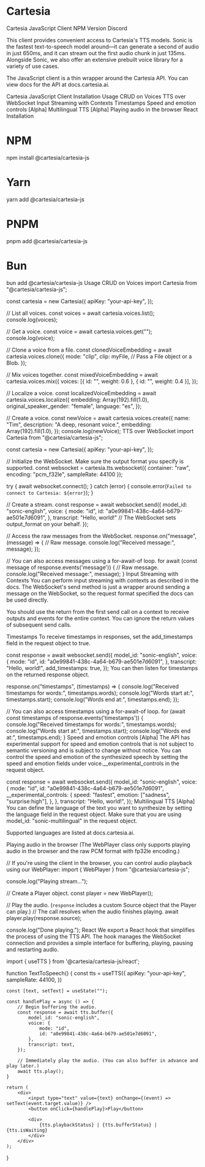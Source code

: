 # Cartesia

Cartesia JavaScript Client
NPM Version Discord

This client provides convenient access to Cartesia's TTS models. Sonic is the fastest text-to-speech model around—it can generate a second of audio in just 650ms, and it can stream out the first audio chunk in just 135ms. Alongside Sonic, we also offer an extensive prebuilt voice library for a variety of use cases.

The JavaScript client is a thin wrapper around the Cartesia API. You can view docs for the API at docs.cartesia.ai.

Cartesia JavaScript Client
Installation
Usage
CRUD on Voices
TTS over WebSocket
Input Streaming with Contexts
Timestamps
Speed and emotion controls [Alpha]
Multilingual TTS [Alpha]
Playing audio in the browser
React
Installation
# NPM
npm install @cartesia/cartesia-js
# Yarn
yarn add @cartesia/cartesia-js
# PNPM
pnpm add @cartesia/cartesia-js
# Bun
bun add @cartesia/cartesia-js
Usage
CRUD on Voices
import Cartesia from "@cartesia/cartesia-js";

const cartesia = new Cartesia({
apiKey: "your-api-key",
});

// List all voices.
const voices = await cartesia.voices.list();
console.log(voices);

// Get a voice.
const voice = await cartesia.voices.get("<voice-id>");
console.log(voice);

// Clone a voice from a file.
const clonedVoiceEmbedding = await cartesia.voices.clone({
mode: "clip",
clip: myFile, // Pass a File object or a Blob.
});

// Mix voices together.
const mixedVoiceEmbedding = await cartesia.voices.mix({
voices: [{ id: "<voice-id-1>", weight: 0.6 }, { id: "<voice-id-2>", weight: 0.4 }],
});

// Localize a voice.
const localizedVoiceEmbedding = await cartesia.voices.localize({
embedding: Array(192).fill(1.0),
original_speaker_gender: "female",
language: "es",
});

// Create a voice.
const newVoice = await cartesia.voices.create({
name: "Tim",
description: "A deep, resonant voice.",
embedding: Array(192).fill(1.0),
});
console.log(newVoice);
TTS over WebSocket
import Cartesia from "@cartesia/cartesia-js";

const cartesia = new Cartesia({
apiKey: "your-api-key",
});

// Initialize the WebSocket. Make sure the output format you specify is supported.
const websocket = cartesia.tts.websocket({
container: "raw",
encoding: "pcm_f32le",
sampleRate: 44100
});

try {
await websocket.connect();
} catch (error) {
console.error(`Failed to connect to Cartesia: ${error}`);
}

// Create a stream.
const response = await websocket.send({
model_id: "sonic-english",
voice: {
mode: "id",
id: "a0e99841-438c-4a64-b679-ae501e7d6091",
},
transcript: "Hello, world!"
// The WebSocket sets output_format on your behalf.
});

// Access the raw messages from the WebSocket.
response.on("message", (message) => {
// Raw message.
console.log("Received message:", message);
});

// You can also access messages using a for-await-of loop.
for await (const message of response.events('message')) {
// Raw message.
console.log("Received message:", message);
}
Input Streaming with Contexts
You can perform input streaming with contexts as described in the docs. The WebSocket's send method is just a wrapper around sending a message on the WebSocket, so the request format specified the docs can be used directly.

You should use the return from the first send call on a context to receive outputs and events for the entire context. You can ignore the return values of subsequent send calls.

Timestamps
To receive timestamps in responses, set the add_timestamps field in the request object to true.

const response = await websocket.send({
model_id: "sonic-english",
voice: {
mode: "id",
id: "a0e99841-438c-4a64-b679-ae501e7d6091",
},
transcript: "Hello, world!",
add_timestamps: true,
});
You can then listen for timestamps on the returned response object.

response.on("timestamps", (timestamps) => {
console.log("Received timestamps for words:", timestamps.words);
console.log("Words start at:", timestamps.start);
console.log("Words end at:", timestamps.end);
});

// You can also access timestamps using a for-await-of loop.
for (await const timestamps of response.events('timestamps')) {
console.log("Received timestamps for words:", timestamps.words);
console.log("Words start at:", timestamps.start);
console.log("Words end at:", timestamps.end);
}
Speed and emotion controls [Alpha]
The API has experimental support for speed and emotion controls that is not subject to semantic versioning and is subject to change without notice. You can control the speed and emotion of the synthesized speech by setting the speed and emotion fields under voice.__experimental_controls in the request object.

const response = await websocket.send({
model_id: "sonic-english",
voice: {
mode: "id",
id: "a0e99841-438c-4a64-b679-ae501e7d6091",
__experimental_controls: {
speed: "fastest",
emotion: ["sadness", "surprise:high"],
},
},
transcript: "Hello, world!",
});
Multilingual TTS [Alpha]
You can define the language of the text you want to synthesize by setting the language field in the request object. Make sure that you are using model_id: "sonic-multilingual" in the request object.

Supported languages are listed at docs.cartesia.ai.

Playing audio in the browser
(The WebPlayer class only supports playing audio in the browser and the raw PCM format with fp32le encoding.)

// If you're using the client in the browser, you can control audio playback using our WebPlayer:
import { WebPlayer } from "@cartesia/cartesia-js";

console.log("Playing stream...");

// Create a Player object.
const player = new WebPlayer();

// Play the audio. (`response` includes a custom Source object that the Player can play.)
// The call resolves when the audio finishes playing.
await player.play(response.source);

console.log("Done playing.");
React
We export a React hook that simplifies the process of using the TTS API. The hook manages the WebSocket connection and provides a simple interface for buffering, playing, pausing and restarting audio.

import { useTTS } from '@cartesia/cartesia-js/react';

function TextToSpeech() {
const tts = useTTS({
apiKey: "your-api-key",
sampleRate: 44100,
})

	const [text, setText] = useState("");

	const handlePlay = async () => {
		// Begin buffering the audio.
		const response = await tts.buffer({
			model_id: "sonic-english",
			voice: {
        		mode: "id",
        		id: "a0e99841-438c-4a64-b679-ae501e7d6091",
        	},
			transcript: text,
		});

		// Immediately play the audio. (You can also buffer in advance and play later.)
		await tts.play();
	}

	return (
		<div>
			<input type="text" value={text} onChange={(event) => setText(event.target.value)} />
			<button onClick={handlePlay}>Play</button>

			<div>
				{tts.playbackStatus} | {tts.bufferStatus} | {tts.isWaiting}
			</div>
		</div>
	);
}
